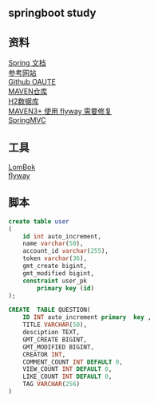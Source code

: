 ## springboot study

## 资料
[Spring 文档](https://spring.io/guides)      
[参考网站](https://elasticsearch.cn/)   
[Github OAUTE](https://developer.github.com/apps/building-oauth-apps/)   
[MAVEN仓库](https://mvnrepository.com)   
[H2数据库](http://www.h2database.com/)     
[MAVEN3+ 使用 flyway 需要修复 ](https://flywaydb.org/documentation/maven/repair.html)   
[SpringMVC](https://docs.spring.io/spring/docs/5.0.3.RELEASE/spring-framework-reference/web.html#mvc-handlermapping-interceptor)   

## 工具
[LomBok](https://projectlombok.org/setup/maven)   
[flyway](https://flywaydb.org/getstarted/firststeps/maven)   

## 脚本
```sql
create table user
(
	id int auto_increment,
	name varchar(50),
	account_id varchar(255),
	token varchar(36),
	gmt_create bigint,
	gmt_modified bigint,
	constraint user_pk
		primary key (id)
);

CREATE  TABLE QUESTION(
    ID INT auto_increment primary  key ,
    TITLE VARCHAR(50),
    desciption TEXT,
    GMT_CREATE BIGINT,
    GMT_MODIFIED BIGINT,
    CREATOR INT,
    COMMENT_COUNT INT DEFAULT 0,
    VIEW_COUNT INT DEFAULT 0,
    LIKE_COUNT INT DEFAULT 0,
    TAG VARCHAR(256)
)




```
